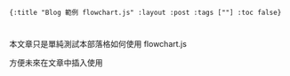     {:title "Blog 範例 flowchart.js" :layout :post :tags [""] :toc false}


# 


## 

本文章只是單純測試本部落格如何使用 flowchart.js 

方便未來在文章中插入使用

<div id="diagram"></div>
<script src="http://flowchart.js.org/raphael-min.js"></script>
<script src="https://cdnjs.cloudflare.com/ajax/libs/flowchart/1.8.0/flowchart.min.js"></script>
<script src="../../data/flowchart_example.js"></script>

<div id="diagram2"></div>
<script src="http://flowchart.js.org/raphael-min.js"></script>
<script>
window.onload = function() {var diagram2 = flowchart.parse('\n'+
    'st=>start: Start:>http://www.google.com[blank]\n' +

   
    '\n');diagram.drawSVG('diagram2');
};
</script>

